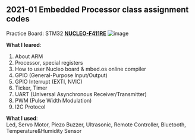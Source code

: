 ## 2021-01 Embedded Processor class assignment codes

Practice Board: STM32 [**NUCLEO-F411RE**](https://www.st.com/en/evaluation-tools/nucleo-f411re.html)
![image](https://user-images.githubusercontent.com/48133047/119146011-2b038600-ba85-11eb-913d-fcb8e04b3d47.png)

**What I leared**:
1. About ARM
2. Processor, special registers
3. How to user Nucleo board & mbed.os online compiler
4. GPIO (General-Purpose Input/Output)
5. GPIO Interrupt (EXTI, NVIC)
6. Ticker, Timer
7. UART (Universal Asynchronous Receiver/Transmitter)
8. PWM (Pulse Width Modulation)
9. I2C Protocol

**What I used**:<br>
Led, Servo Motor, Piezo Buzzer, Ultrasonic, Remote Controller, Bluetooth, Temperature&Humidity Sensor
